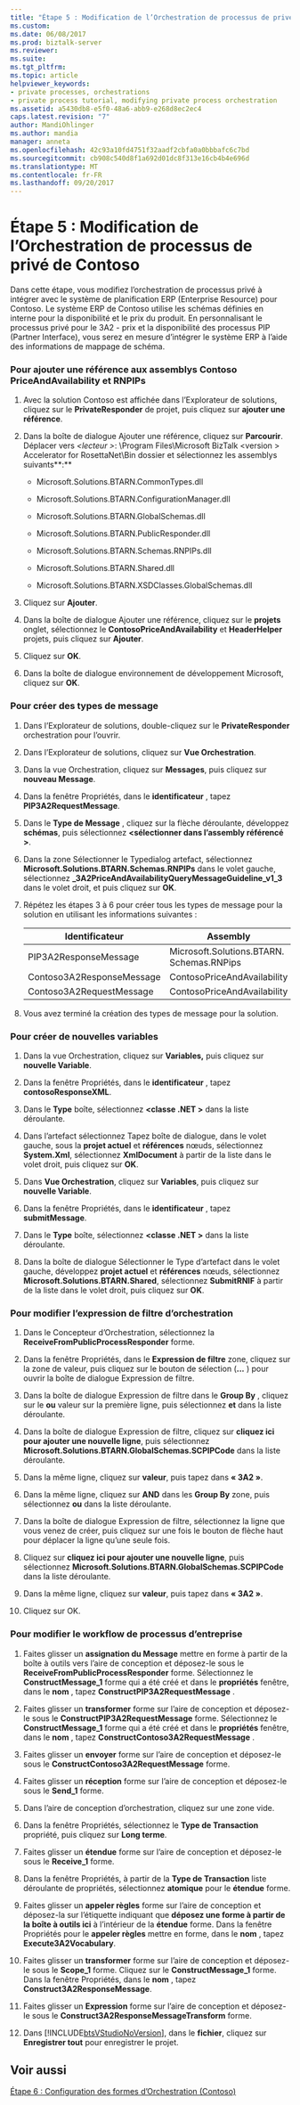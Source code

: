 ```yaml
---
title: "Étape 5 : Modification de l’Orchestration de processus de privé Contoso | Documents Microsoft"
ms.custom: 
ms.date: 06/08/2017
ms.prod: biztalk-server
ms.reviewer: 
ms.suite: 
ms.tgt_pltfrm: 
ms.topic: article
helpviewer_keywords:
- private processes, orchestrations
- private process tutorial, modifying private process orchestration
ms.assetid: a5430db8-e5f0-48a6-abb9-e268d8ec2ec4
caps.latest.revision: "7"
author: MandiOhlinger
ms.author: mandia
manager: anneta
ms.openlocfilehash: 42c93a10fd4751f32aadf2cbfa0a0bbbafc6c7bd
ms.sourcegitcommit: cb908c540d8f1a692d01dc8f313e16cb4b4e696d
ms.translationtype: MT
ms.contentlocale: fr-FR
ms.lasthandoff: 09/20/2017
---
```

# <a name="step-5-modifying-the-contoso-private-process-orchestration"></a>Étape 5 : Modification de l’Orchestration de processus de privé de Contoso
Dans cette étape, vous modifiez l’orchestration de processus privé à intégrer avec le système de planification ERP (Enterprise Resource) pour Contoso. Le système ERP de Contoso utilise les schémas définies en interne pour la disponibilité et le prix du produit. En personnalisant le processus privé pour le 3A2 - prix et la disponibilité des processus PIP (Partner Interface), vous serez en mesure d’intégrer le système ERP à l’aide des informations de mappage de schéma.  
  
### <a name="to-add-a-reference-to-the-contoso-priceandavailability-and-rnpips-assemblies"></a>Pour ajouter une référence aux assemblys Contoso PriceAndAvailability et RNPIPs  
  
1.  Avec la solution Contoso est affichée dans l’Explorateur de solutions, cliquez sur le **PrivateResponder** de projet, puis cliquez sur **ajouter une référence**.  
  
2.  Dans la boîte de dialogue Ajouter une référence, cliquez sur **Parcourir**. Déplacer vers  *\<lecteur >*: \Program Files\Microsoft BizTalk \<version > Accelerator for RosettaNet\Bin dossier et sélectionnez les assemblys suivants**:**  
  
    -   Microsoft.Solutions.BTARN.CommonTypes.dll  
  
    -   Microsoft.Solutions.BTARN.ConfigurationManager.dll  
  
    -   Microsoft.Solutions.BTARN.GlobalSchemas.dll  
  
    -   Microsoft.Solutions.BTARN.PublicResponder.dll  
  
    -   Microsoft.Solutions.BTARN.Schemas.RNPIPs.dll  
  
    -   Microsoft.Solutions.BTARN.Shared.dll  
  
    -   Microsoft.Solutions.BTARN.XSDClasses.GlobalSchemas.dll  
  
3.  Cliquez sur **Ajouter**.  
  
4.  Dans la boîte de dialogue Ajouter une référence, cliquez sur le **projets** onglet, sélectionnez le **ContosoPriceAndAvailability** et **HeaderHelper** projets, puis cliquez sur  **Ajouter**.  
  
5.  Cliquez sur **OK**.  
  
6.  Dans la boîte de dialogue environnement de développement Microsoft, cliquez sur **OK**.  
  
### <a name="to-create-new-message-types"></a>Pour créer des types de message  
  
1.  Dans l’Explorateur de solutions, double-cliquez sur le **PrivateResponder** orchestration pour l’ouvrir.  
  
2.  Dans l’Explorateur de solutions, cliquez sur **Vue Orchestration**.  
  
3.  Dans la vue Orchestration, cliquez sur **Messages**, puis cliquez sur **nouveau Message**.  
  
4.  Dans la fenêtre Propriétés, dans le **identificateur** , tapez **PIP3A2RequestMessage**.  
  
5.  Dans le **Type de Message** , cliquez sur la flèche déroulante, développez **schémas**, puis sélectionnez  **\<sélectionner dans l’assembly référencé >**.  
  
6.  Dans la zone Sélectionner le Typedialog artefact, sélectionnez **Microsoft.Solutions.BTARN.Schemas.RNPIPs** dans le volet gauche, sélectionnez **_3A2PriceAndAvailabilityQueryMessageGuideline_v1_3** dans le volet droit, et puis cliquez sur **OK**.  
  
7.  Répétez les étapes 3 à 6 pour créer tous les types de message pour la solution en utilisant les informations suivantes :  
  
    |Identificateur|Assembly|Type de message|  
    |----------------|--------------|------------------|  
    |PIP3A2ResponseMessage|Microsoft.Solutions.BTARN.<br />Schemas.RNPips|_3A2PriceAndAvailability<br />ResponseMessageGuideline_v1_3|  
    |Contoso3A2ResponseMessage|ContosoPriceAndAvailability|rootPriceResponse|  
    |Contoso3A2RequestMessage|ContosoPriceAndAvailability|rootPriceRequest|  
  
8.  Vous avez terminé la création des types de message pour la solution.  
  
### <a name="to-create-new-variables"></a>Pour créer de nouvelles variables  
  
1.  Dans la vue Orchestration, cliquez sur **Variables,** puis cliquez sur **nouvelle Variable**.  
  
2.  Dans la fenêtre Propriétés, dans le **identificateur** , tapez **contosoResponseXML**.  
  
3.  Dans le **Type** boîte, sélectionnez  **\<classe .NET >** dans la liste déroulante.  
  
4.  Dans l’artefact sélectionnez Tapez boîte de dialogue, dans le volet gauche, sous la **projet actuel** et **références** nœuds, sélectionnez **System.Xml**, sélectionnez  **XmlDocument** à partir de la liste dans le volet droit, puis cliquez sur **OK**.  
  
5.  Dans **Vue Orchestration**, cliquez sur **Variables**, puis cliquez sur **nouvelle Variable**.  
  
6.  Dans la fenêtre Propriétés, dans le **identificateur** , tapez **submitMessage**.  
  
7.  Dans le **Type** boîte, sélectionnez  **\<classe .NET >** dans la liste déroulante.  
  
8.  Dans la boîte de dialogue Sélectionner le Type d’artefact dans le volet gauche, développez **projet actuel** et **références** nœuds, sélectionnez **Microsoft.Solutions.BTARN.Shared**, sélectionnez  **SubmitRNIF** à partir de la liste dans le volet droit, puis cliquez sur **OK**.  
  
### <a name="to-change-the-orchestration-filter-expression"></a>Pour modifier l’expression de filtre d’orchestration  
  
1.  Dans le Concepteur d’Orchestration, sélectionnez la **ReceiveFromPublicProcessResponder** forme.  
  
2.  Dans la fenêtre Propriétés, dans le **Expression de filtre** zone, cliquez sur la zone de valeur, puis cliquez sur le bouton de sélection (**...** ) pour ouvrir la boîte de dialogue Expression de filtre.  
  
3.  Dans la boîte de dialogue Expression de filtre dans le **Group By** , cliquez sur le **ou** valeur sur la première ligne, puis sélectionnez **et** dans la liste déroulante.  
  
4.  Dans la boîte de dialogue Expression de filtre, cliquez sur **cliquez ici pour ajouter une nouvelle ligne**, puis sélectionnez **Microsoft.Solutions.BTARN.GlobalSchemas.SCPIPCode** dans la liste déroulante.  
  
5.  Dans la même ligne, cliquez sur **valeur**, puis tapez dans **« 3A2 »**.  
  
6.  Dans la même ligne, cliquez sur **AND** dans les **Group By** zone, puis sélectionnez **ou** dans la liste déroulante.  
  
7.  Dans la boîte de dialogue Expression de filtre, sélectionnez la ligne que vous venez de créer, puis cliquez sur une fois le bouton de flèche haut pour déplacer la ligne qu’une seule fois.  
  
8.  Cliquez sur **cliquez ici pour ajouter une nouvelle ligne**, puis sélectionnez **Microsoft.Solutions.BTARN.GlobalSchemas.SCPIPCode** dans la liste déroulante.  
  
9. Dans la même ligne, cliquez sur **valeur**, puis tapez dans **« 3A2 »**.  
  
10. Cliquez sur OK.  
  
### <a name="to-modify-the-business-process-workflow"></a>Pour modifier le workflow de processus d’entreprise  
  
1.  Faites glisser un **assignation du Message** mettre en forme à partir de la boîte à outils vers l’aire de conception et déposez-le sous le **ReceiveFromPublicProcessResponder** forme. Sélectionnez le **ConstructMessage_1** forme qui a été créé et dans le **propriétés** fenêtre, dans le **nom** , tapez **ConstructPIP3A2RequestMessage** .  
  
2.  Faites glisser un **transformer** forme sur l’aire de conception et déposez-le sous le **ConstructPIP3A2RequestMessage** forme. Sélectionnez le **ConstructMessage_1** forme qui a été créé et dans le **propriétés** fenêtre, dans le **nom** , tapez **ConstructContoso3A2RequestMessage** .  
  
3.  Faites glisser un **envoyer** forme sur l’aire de conception et déposez-le sous le **ConstructContoso3A2RequestMessage** forme.  
  
4.  Faites glisser un **réception** forme sur l’aire de conception et déposez-le sous le **Send_1** forme.  
  
5.  Dans l’aire de conception d’orchestration, cliquez sur une zone vide.  
  
6.  Dans la fenêtre Propriétés, sélectionnez le **Type de Transaction** propriété, puis cliquez sur **Long terme**.  
  
7.  Faites glisser un **étendue** forme sur l’aire de conception et déposez-le sous le **Receive_1** forme.  
  
8.  Dans la fenêtre Propriétés, à partir de la **Type de Transaction** liste déroulante de propriétés, sélectionnez **atomique** pour le **étendue** forme.  
  
9. Faites glisser un **appeler règles** forme sur l’aire de conception et déposez-la sur l’étiquette indiquant que **déposez une forme à partir de la boîte à outils ici** à l’intérieur de la **étendue** forme. Dans la fenêtre Propriétés pour le **appeler règles** mettre en forme, dans le **nom** , tapez **Execute3A2Vocabulary**.  
  
10. Faites glisser un **transformer** forme sur l’aire de conception et déposez-le sous le **Scope_1** forme. Cliquez sur le **ConstructMessage_1** forme. Dans la fenêtre Propriétés, dans le **nom** , tapez **Construct3A2ResponseMessage**.  
  
11. Faites glisser un **Expression** forme sur l’aire de conception et déposez-le sous le **Construct3A2ResponseMessageTransform** forme.  
  
12. Dans [!INCLUDE[btsVStudioNoVersion](../../includes/btsvstudionoversion-md.md)], dans le **fichier**, cliquez sur **Enregistrer tout** pour enregistrer le projet.  
  
## <a name="see-also"></a>Voir aussi  
 [Étape 6 : Configuration des formes d’Orchestration (Contoso)](../../adapters-and-accelerators/accelerator-rosettanet/step-6-configuring-orchestration-shapes-contoso.md)